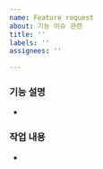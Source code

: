 ```yaml
---
name: Feature request
about: 기능 이슈 관련
title: ''
labels: ''
assignees: ''

---
```


### 기능 설명

- 

### 작업 내용

-
